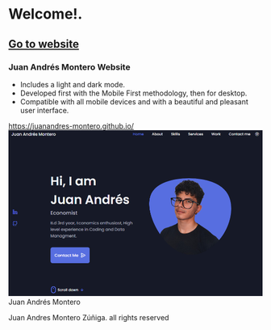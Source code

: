 # Welcome!.
## [Go to website](https://juanandres-montero.github.io/)
### Juan Andrés Montero Website 
- Includes a light and dark mode.
- Developed first with the Mobile First methodology, then for desktop.
- Compatible with all mobile devices and with a beautiful and pleasant user interface.

https://juanandres-montero.github.io/ 
![preview img](/preview.png)
Juan Andrés Montero

Juan Andres Montero Zúñiga. all rights reserved
